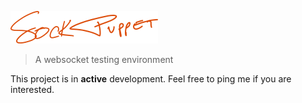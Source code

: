 ![alt text](https://raw.githubusercontent.com/sockpuppetapp/sockpuppet/master/app/client/src/assets/logo-words.png)

> A websocket testing environment


This project is in **active** development. Feel free to ping me if you are interested.
